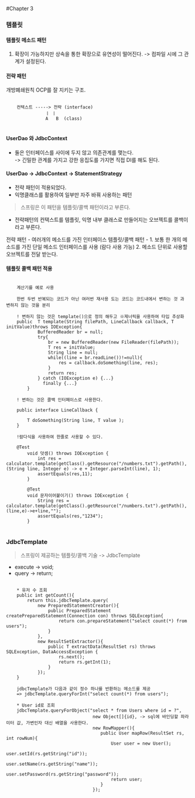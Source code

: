 #Chapter 3
### 템플릿

#### 템플릿 메소드 패턴
1. 확장이 가능하지만 상속을 통한 확장으로 유연성이 떨어진다.
-> 컴파일 시에 그 관계가 설정된다.

#### 전략 패턴
개방폐쇄원칙 OCP를 잘 지키는 구조.
<pre>
<code>
    컨텍스트 -----> 전략 (interface)
               ㅣ ㅣ
               A   B  (class) 
</code>
</pre>

#### UserDao 와 JdbcContext
- 둘은 인터페이스를 사이에 두지 않고 의존관계를 맺는다.  
-> 긴밀한 관계를 가지고 강한 응집도를 가지면 직접 DI를 해도 된다.  

#### UserDao -> JdbcContext -> StatementStrategy
- 전략 패턴이 적용되었다.
- 익명클래스를 활용하여 일부만 자주 바꿔 사용하는 패턴
> 스프링은 이 패턴을 템플릿/콜백 패턴이라고 부른다.
- 전략패턴의 컨택스트를 템플릿, 익명 내부 클래스로 만들어지는 오브젝트를 콜백이라고 부른다.

전략 패턴 - 여러개의 메소드를 가진 인터페이스
템플릿/콜백 패턴 - 1. 보통 한 개의 메소드를 가진 단일 메소드 인터페이스를 사용 (람다 사용 가능)
                2. 메소드 단위로 사용할 오브젝트를 전달 받는다.
                
#### 템플릿 콜백 패턴 적용
<pre>
<code>
    계산기를 예로 사용
    
    한번 두번 반복되는 코드가 아닌 여러번 재사용 도는 코드는 코드내에서 변하는 것 과 변하지 않는 것을 분리
    
    ! 변하지 않는 것은 template()으로 정의 해두고 ※제너릭을 사용하여 타입 추상화
    public <T> T template(String filePath, LineCallback<T> callback, T initValue)throws IOException{
            BufferedReader br = null;
            try{
                br = new BufferedReader(new FileReader(filePath));
                T res = initValue;
                String line = null;
                while((line = br.readLine())!=null){
                    res = callback.doSomething(line, res);
                }
                return res;
            } catch (IOException e) {...}
              finally {...}
        }
    
    ! 변하는 것은 콜백 인터페이스로 사용한다.
    
    public interface LineCallback<T> {
    
        T doSomething(String line, T value );
    }
    
    !람다식을 사용하여 한줄로 사용할 수 있다.
    
    @Test
        void 덧셈() throws IOException {
            int res = calculator.template(getClass().getResource("/numbers.txt").getPath(), (String line, Integer e) -> e + Integer.parseInt(line), 1);
            assertEquals(res,11);
        }
    
        @Test
        void 문자이어붙이기() throws IOException {
            String res = calculator.template(getClass().getResource("/numbers.txt").getPath(),(line,e)->e+line,"");
            assertEquals(res,"1234");
        }    
</code>
</pre> 


### JdbcTemplate
> 스프링이 제공하는 템플릿/콜백 기술 -> JdbcTemplate
* execute -> void;
* query -> return;
<pre>
<code>
    * 유저 수 조회
    public int getCount(){
        return this.jdbcTemplate.query(
            new PreparedStatementCreator(){
                public PreparedStatement createPreparedStatement(Connection con) throws SQLException{
                    return con.prepareStatement("select count(*) from users");
                }
            }, 
            new ResultSetExtractor<T>(){
                public T extractData(ResultSet rs) throws SQLException, DataAccessException {
                    rs.next();
                    return rs.getInt(1);
                }    
            });
    }
    
    jdbcTemplate가 다음과 같이 정수 하나를 반환하는 메소드를 제공
    => jdbcTemplate.queryForInt("select count(*) from users");
    
    * User id로 조회
    jdbcTemplate.queryForObject("select * from Users where id = ?",
                                 new Object[]{id}, -> sql에 바인딩할 파라미터 값, 가변인자 대신 배열을 사용한다.
                                 new RowMapper<User>(){
                                    public User mapRow(ResultSet rs, int rowNum){
                                        User user = new User();
                                        user.setId(rs.getString("id"));                                                                                                           
                                        user.setName(rs.getString("name"));                                                                                                           
                                        user.setPassword(rs.getString("password"));                                                                                                           
                                        return user;
                                    }
                                 });   
</code>
</pre>                

